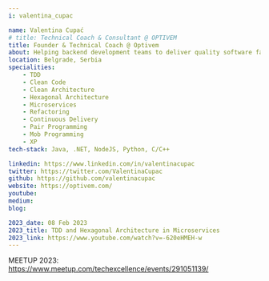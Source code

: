 ```yaml
---
i: valentina_cupac

name: Valentina Cupać
# title: Technical Coach & Consultant @ OPTIVEM
title: Founder & Technical Coach @ Optivem
about: Helping backend development teams to deliver quality software faster with TDD, Clean Architecture & Clean Code | Helping Engineering Leaders build a culture of Technical Excellence
location: Belgrade, Serbia
specialities:
    - TDD
    - Clean Code
    - Clean Architecture
    - Hexagonal Architecture
    - Microservices
    - Refactoring
    - Continuous Delivery
    - Pair Programming
    - Mob Programming
    - XP
tech-stack: Java, .NET, NodeJS, Python, C/C++

linkedin: https://www.linkedin.com/in/valentinacupac
twitter: https://twitter.com/ValentinaCupac
github: https://github.com/valentinacupac
website: https://optivem.com/
youtube: 
medium: 
blog: 

2023_date: 08 Feb 2023
2023_title: TDD and Hexagonal Architecture in Microservices
2023_link: https://www.youtube.com/watch?v=-620eHMEH-w
---
```


MEETUP 2023: https://www.meetup.com/techexcellence/events/291051139/